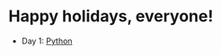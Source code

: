 # Happy holidays, everyone!

- Day 1: [Python](https://github.com/Xanthyla/aoc2020/blob/main/docs/Python.ipynb)
